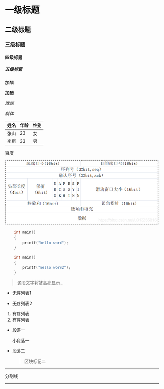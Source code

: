 # 一级标题   
## 二级标题
### 三级标题
#### 四级标题
##### 五级标题


**加醋**

__加醋__

_泄题_

*斜体*

|姓名|年龄|性别|
|---|---|---|
|张山|23|女|
|李斯|33|男|

[百度](https://www.baidu.com/)

![](./%E8%BF%90%E7%BB%B4%E7%9B%B8%E5%85%B3/tcp%E6%8A%A5%E6%96%87%E6%A0%BC%E5%BC%8F.png)

```c++
    int main()
    {
        printf("hello word");
    }
```

~~~c
    int main()
    {
        printf("hello word2");
    }
~~~


> 这段文字将被高亮显示...

+ 无序列表1
- 无序列表2


1. 有序列表
2. 有序列表

*   段落一

    小段落一

* 段落二
    > 区块标记二

***

分割线

---

